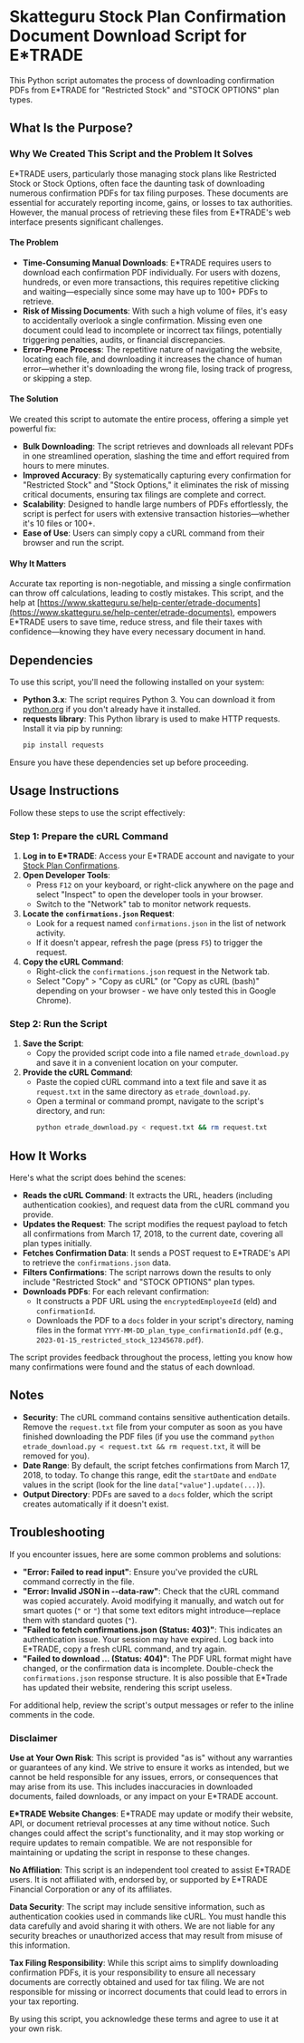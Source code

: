 # Skatteguru Stock Plan Confirmation Document Download Script for E\*TRADE

This Python script automates the process of downloading confirmation PDFs from E\*TRADE for "Restricted Stock" and "STOCK OPTIONS" plan types.

## What Is the Purpose?

### Why We Created This Script and the Problem It Solves

E\*TRADE users, particularly those managing stock plans like Restricted Stock or Stock Options, often face the daunting task of downloading numerous confirmation PDFs for tax filing purposes. These documents are essential for accurately reporting income, gains, or losses to tax authorities. However, the manual process of retrieving these files from E\*TRADE's web interface presents significant challenges.

#### The Problem
- **Time-Consuming Manual Downloads**: E\*TRADE requires users to download each confirmation PDF individually. For users with dozens, hundreds, or even more transactions, this requires repetitive clicking and waiting—especially since some may have up to 100+ PDFs to retrieve.
- **Risk of Missing Documents**: With such a high volume of files, it's easy to accidentally overlook a single confirmation. Missing even one document could lead to incomplete or incorrect tax filings, potentially triggering penalties, audits, or financial discrepancies.
- **Error-Prone Process**: The repetitive nature of navigating the website, locating each file, and downloading it increases the chance of human error—whether it's downloading the wrong file, losing track of progress, or skipping a step.

#### The Solution
We created this script to automate the entire process, offering a simple yet powerful fix:
- **Bulk Downloading**: The script retrieves and downloads all relevant PDFs in one streamlined operation, slashing the time and effort required from hours to mere minutes.
- **Improved Accuracy**: By systematically capturing every confirmation for "Restricted Stock" and "Stock Options," it eliminates the risk of missing critical documents, ensuring tax filings are complete and correct.
- **Scalability**: Designed to handle large numbers of PDFs effortlessly, the script is perfect for users with extensive transaction histories—whether it's 10 files or 100+.
- **Ease of Use**: Users can simply copy a cURL command from their browser and run the script.

#### Why It Matters
Accurate tax reporting is non-negotiable, and missing a single confirmation can throw off calculations, leading to costly mistakes. This script, and the help at [https://www.skatteguru.se/help-center/etrade-documents](https://www.skatteguru.se/help-center/etrade-documents), empowers E\*TRADE users to save time, reduce stress, and file their taxes with confidence—knowing they have every necessary document in hand.

## Dependencies

To use this script, you'll need the following installed on your system:

- **Python 3.x**: The script requires Python 3. You can download it from [python.org](https://www.python.org) if you don't already have it installed.
- **requests library**: This Python library is used to make HTTP requests. Install it via pip by running:
  ```bash
  pip install requests
  ```

Ensure you have these dependencies set up before proceeding.

## Usage Instructions

Follow these steps to use the script effectively:

### Step 1: Prepare the cURL Command

1. **Log in to E\*TRADE**: Access your E\*TRADE account and navigate to your [Stock Plan Confirmations](https://us.etrade.com/etx/sp/stockplan/#/myAccount/stockPlanConfirmations).
2. **Open Developer Tools**:
   - Press `F12` on your keyboard, or right-click anywhere on the page and select "Inspect" to open the developer tools in your browser.
   - Switch to the "Network" tab to monitor network requests.
3. **Locate the `confirmations.json` Request**:
   - Look for a request named `confirmations.json` in the list of network activity.
   - If it doesn't appear, refresh the page (press `F5`) to trigger the request.
4. **Copy the cURL Command**:
   - Right-click the `confirmations.json` request in the Network tab.
   - Select "Copy" > "Copy as cURL" (or "Copy as cURL (bash)" depending on your browser - we have only tested this in Google Chrome).

### Step 2: Run the Script

1. **Save the Script**:
   - Copy the provided script code into a file named `etrade_download.py` and save it in a convenient location on your computer.
2. **Provide the cURL Command**:
   - Paste the copied cURL command into a text file and save it as `request.txt` in the same directory as `etrade_download.py`.
   - Open a terminal or command prompt, navigate to the script's directory, and run:
     ```bash
     python etrade_download.py < request.txt && rm request.txt
     ```

## How It Works

Here's what the script does behind the scenes:

- **Reads the cURL Command**: It extracts the URL, headers (including authentication cookies), and request data from the cURL command you provide.
- **Updates the Request**: The script modifies the request payload to fetch all confirmations from March 17, 2018, to the current date, covering all plan types initially.
- **Fetches Confirmation Data**: It sends a POST request to E\*TRADE's API to retrieve the `confirmations.json` data.
- **Filters Confirmations**: The script narrows down the results to only include "Restricted Stock" and "STOCK OPTIONS" plan types.
- **Downloads PDFs**: For each relevant confirmation:
  - It constructs a PDF URL using the `encryptedEmployeeId` (eId) and `confirmationId`.
  - Downloads the PDF to a `docs` folder in your script's directory, naming files in the format `YYYY-MM-DD_plan_type_confirmationId.pdf` (e.g., `2023-01-15_restricted_stock_12345678.pdf`).

The script provides feedback throughout the process, letting you know how many confirmations were found and the status of each download.

## Notes

- **Security**: The cURL command contains sensitive authentication details. Remove the `request.txt` file from your computer as soon as you have finished downloading the PDF files (if you use the command `python etrade_download.py < request.txt && rm request.txt`, it will be removed for you).
- **Date Range**: By default, the script fetches confirmations from March 17, 2018, to today. To change this range, edit the `startDate` and `endDate` values in the script (look for the line `data["value"].update(...)`).
- **Output Directory**: PDFs are saved to a `docs` folder, which the script creates automatically if it doesn't exist.

## Troubleshooting

If you encounter issues, here are some common problems and solutions:

- **"Error: Failed to read input"**: Ensure you've provided the cURL command correctly in the file.
- **"Error: Invalid JSON in --data-raw"**: Check that the cURL command was copied accurately. Avoid modifying it manually, and watch out for smart quotes (`"` or `"`) that some text editors might introduce—replace them with standard quotes (`"`).
- **"Failed to fetch confirmations.json (Status: 403)"**: This indicates an authentication issue. Your session may have expired. Log back into E\*TRADE, copy a fresh cURL command, and try again.
- **"Failed to download ... (Status: 404)"**: The PDF URL format might have changed, or the confirmation data is incomplete. Double-check the `confirmations.json` response structure. It is also possible that E\*Trade has updated their website, rendering this script useless.

For additional help, review the script's output messages or refer to the inline comments in the code.

### Disclaimer

**Use at Your Own Risk**: This script is provided "as is" without any warranties or guarantees of any kind. We strive to ensure it works as intended, but we cannot be held responsible for any issues, errors, or consequences that may arise from its use. This includes inaccuracies in downloaded documents, failed downloads, or any impact on your E\*TRADE account.

**E\*TRADE Website Changes**: E\*TRADE may update or modify their website, API, or document retrieval processes at any time without notice. Such changes could affect the script's functionality, and it may stop working or require updates to remain compatible. We are not responsible for maintaining or updating the script in response to these changes.

**No Affiliation**: This script is an independent tool created to assist E\*TRADE users. It is not affiliated with, endorsed by, or supported by E\*TRADE Financial Corporation or any of its affiliates.

**Data Security**: The script may include sensitive information, such as authentication cookies used in commands like cURL. You must handle this data carefully and avoid sharing it with others. We are not liable for any security breaches or unauthorized access that may result from misuse of this information.

**Tax Filing Responsibility**: While this script aims to simplify downloading confirmation PDFs, it is your responsibility to ensure all necessary documents are correctly obtained and used for tax filing. We are not responsible for missing or incorrect documents that could lead to errors in your tax reporting.

By using this script, you acknowledge these terms and agree to use it at your own risk.
